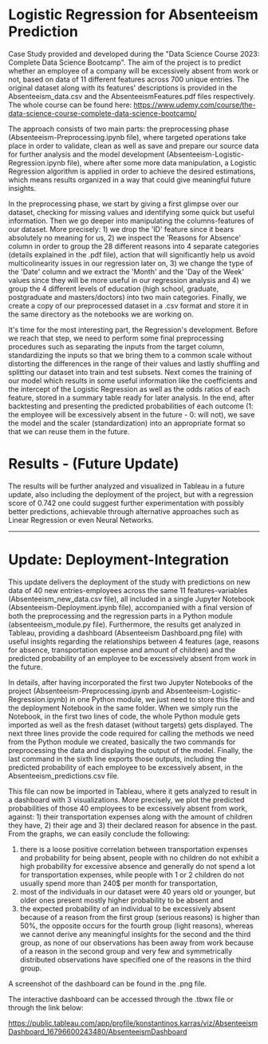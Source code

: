 # Logistic Regression for Absenteeism Prediction

Case Study provided and developed during the "Data Science Course 2023: Complete Data Science Bootcamp".
The aim of the project is to predict whether an employee of a company will be excessively absent from work or not, based on data of 11 different features across 700 unique entries. The original dataset along with its features' descriptions is provided in the Absenteeism_data.csv and the AbsenteeismFeatures.pdf files respectively. The whole course can be found here: https://www.udemy.com/course/the-data-science-course-complete-data-science-bootcamp/ 

The approach consists of two main parts: the preprocessing phase (Absenteeism-Preprocessing.ipynb file), where targeted operations take place in order to validate, clean as well as save and prepare our source data for further analysis and the model development (Absenteeism-Logistic-Regression.ipynb file), where after some more data manipulation, a Logistic Regression algorithm is applied in order to achieve the desired estimations, which means results organized in a way that could give meaningful future insights. 

In the preprocessing phase, we start by giving a first glimpse over our dataset, checking for missing values and identifying some quick but useful information. Then we go deeper into manipulating the columns-features of our dataset. More precisely: 1) we drop the 'ID' feature since it bears absolutely no meaning for us, 2) we inspect the 'Reasons for Absence' column in order to group the 28 different reasons into 4 separate categories (details explained in the .pdf file), action that will significantly help us avoid multicolinearity issues in our regression later on, 3) we change the type of the 'Date' column and we extract the 'Month' and the 'Day of the Week' values since they will be more useful in our regression analysis and 4) we group the 4 different levels of education (high school, graduate, postgraduate and masters/doctors) into two main categories. Finally, we create a copy of our preprocessed dataset in a .csv format and store it in the same directory as the notebooks we are working on.

It's time for the most interesting part, the Regression's development. Before we reach that step, we need to perform some final preprocessing procedures such as separating the inputs from the target column, standardizing the inputs so that we bring them to a common scale without distorting the differences in the range of their values and lastly shuffling and splitting our dataset into train and test subsets. Next comes the training of our model which results in some useful information like the coefficients and the intercept of the Logistic Regression as well as the odds ratios of each feature, stored in a summary table ready for later analysis. In the end, after backtesting and presenting the predicted probabilities of each outcome (1: the employee will be excessively absent in the future - 0: will not), we save the model and the scaler (standardization) into an appropriate format so that we can reuse them in the future.

# Results - (Future Update)

The results will be further analyzed and visualized in Tableau in a future update, also including the deployment of the project, but with a regression score of 0.742 one could suggest further experimentation with possibly better predictions, achievable through alternative approaches such as Linear Regression or even Neural Networks.

-------------------------------------------------------------------------------------------------------------------------------------------------------------------------

# Update: Deployment-Integration

This update delivers the deployment of the study with predictions on new data of 40 new entries-employees across the same 11 features-variables (Absenteeism_new_data.csv file), all included in a single Jupyter Notebook (Absenteeism-Deployment.ipynb file), accompanied with a final version of both the preprocessing and the regression parts in a Python module (absenteeism_module.py file). Furthermore, the results get analyzed in Tableau, providing a dashboard (Absenteeism Dashboard.png file) with useful insights regarding the relationships between 4 features (age, reasons for absence, transportation expense and amount of children) and the predicted probability of an employee to be excessively absent from work in the future.

In details, after having incorporated the first two Jupyter Notebooks of the project (Absenteeism-Preprocessing.ipynb and Absenteeism-Logistic-Regression.ipynb) in one Python module, we just need to store this file and the deployment Notebook in the same folder. When we simply run the Notebook, in the first two lines of code, the whole Python module gets imported as well as the fresh dataset (without targets) gets displayed. The next three lines provide the code required for calling the methods we need from the Python module we created, basically the two commands for preprocessing the data and displaying the output of the model. Finally, the last command in the sixth line exports those outputs, including the predicted probability of each employee to be excessively absent, in the Absenteeism_predictions.csv file.  

This file can now be imported in Tableau, where it gets analyzed to result in a dashboard with 3 visualizations. More precisely, we plot the predicted probabilities of those 40 employees to be excessively absent from work, against: 1) their transportation expenses along with the amount of children they have, 2) their age and 3) their declared reason for absence in the past.  From the graphs, we can easily conclude the following: 
1) there is a loose positive correlation between transportation expenses and probability for being absent, people with no children do not exhibit a high probability for excessive absence and generally do not spend a lot for transportation expenses, while people with 1 or 2 children do not usually spend more than 240$ per month for transportation,
2) most of the individuals in our dataset were 40 years old or younger, but older ones present mostly higher probability to be absent and 
3) the expected probability of an individual to be excessively absent because of a reason from the first group (serious reasons) is higher than 50%, the opposite occurs for the fourth group (light reasons), whereas we cannot derive any meaningful insights for the second and the third group, as none of our observations has been away from work because of a reason in the second group and very few and symmetrically distributed observations have specified one of the reasons in the third group.

A screenshot of the dashboard can be found in the .png file.

The interactive dashboard can be accessed through the .tbwx file or through the link below:

https://public.tableau.com/app/profile/konstantinos.karras/viz/AbsenteeismDashboard_16796600243480/AbsenteeismDashboard
